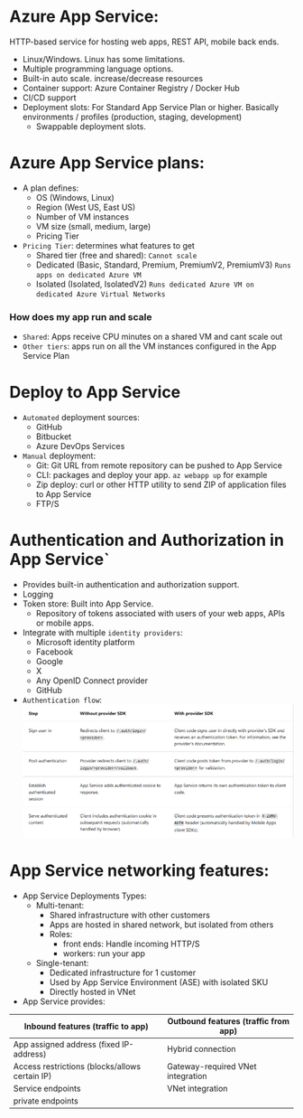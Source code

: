 # Azure App Service: 
HTTP-based service for hosting web apps, REST API, mobile back ends.
- Linux/Windows. Linux has some limitations.
- Multiple programming language options.
- Built-in auto scale. increase/decrease resources
- Container support: Azure Container Registry / Docker Hub
- CI/CD support
- Deployment slots: For Standard App Service Plan or higher. Basically environments / profiles (production, staging, development)
  - Swappable deployment slots.


# Azure App Service plans:
- A plan defines:
  - OS (Windows, Linux)
  - Region (West US, East US)
  - Number of VM instances
  - VM size (small, medium, large)
  - Pricing Tier
- `Pricing Tier`: determines what features to get
  - Shared tier (free and shared): `Cannot scale`
  - Dedicated (Basic, Standard, Premium, PremiumV2, PremiumV3) `Runs apps on dedicated Azure VM`
  - Isolated (Isolated, IsolatedV2) `Runs dedicated Azure VM on dedicated Azure Virtual Networks`

### How does my app run and scale
- `Shared`: Apps receive CPU minutes on a shared VM and cant scale out
- `Other tiers`: apps run on all the VM instances configured in the App Service Plan


# Deploy to App Service
- `Automated` deployment sources:
  - GitHub
  - Bitbucket
  - Azure DevOps Services
- `Manual` deployment:
  - Git: Git URL from remote repository can be pushed to App Service
  - CLI: packages and deploy your app. `az webapp up` for example
  - Zip deploy: curl or other HTTP utility to send ZIP of application files to App Service
  - FTP/S

# Authentication and Authorization in App Service`
- Provides built-in authentication and authorization support.
- Logging
- Token store: Built into App Service.
  - Repository of tokens associated with users of your web apps, APIs or mobile apps.
- Integrate with multiple `identity providers`:
  - Microsoft identity platform
  - Facebook
  - Google
  - X
  - Any OpenID Connect provider
  - GitHub
- `Authentication flow`:
![img.png](../../images/img.png)


# App Service networking features:
- App Service Deployments Types:
  - Multi-tenant:
    - Shared infrastructure with other customers
    - Apps are hosted in shared network, but isolated from others
    - Roles:
      - front ends: Handle incoming HTTP/S
      - workers: run your app
  - Single-tenant:
    - Dedicated infrastructure for 1 customer
    - Used by App Service Environment (ASE) with isolated SKU
    - Directly hosted in VNet
- App Service provides:

| Inbound features (traffic to app)              | Outbound features (traffic from app) |
|------------------------------------------------|--------------------------------------|
| App assigned address (fixed IP-address)        | Hybrid connection                    |
| Access restrictions (blocks/allows certain IP) | Gateway-required VNet integration    |
| Service endpoints                              | VNet integration                     |
| private endpoints                              |                                      |


